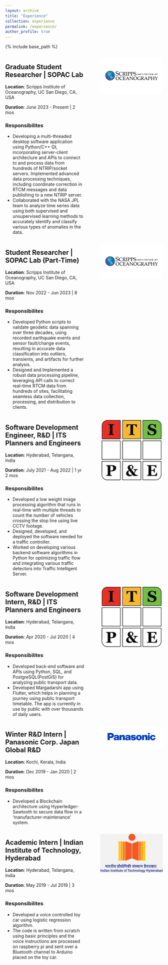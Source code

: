 ```yaml
---
layout: archive
title: "Experience"
collection: experience
permalink: /experience/
author_profile: true
---
```


{% include base_path %}

<div style="display: flex;">
  <div style="flex: 1;">
    <h2>Graduate Student Researcher | SOPAC Lab</h2>
    <p><b>Location</b>: Scripps Institute of Oceanography, UC San Diego, CA, USA</p>
    <p><b>Duration</b>: June 2023 - Present | 2 mos</p>
    <h3>Responsibilites</h3>
    <ul>
        <li>Developing a multi-threaded desktop software application using Python/C++ Qt, incorporating server-client architecture and APIs to connect to and process data from hundreds of NTRIP/socket servers. Implemented advanced data processing techniques, including coordinate correction in RTCM messages and data publishing to a new NTRIP server.</li>
        <li>Collaborated with the NASA JPL team to analyze time series data using both supervised and unsupervised learning methods to accurately identify and classify various types of anomalies in the data.</li>
    </ul>
  </div>
  <div style="flex: 1;">
    <p align="right">
      <img src="../images/scripps.png" alt="Door-key Problem" width="200" />
    </p>
  </div>
</div>

<div style="display: flex;">
  <div style="flex: 1;">
    <h2>Student Researcher | SOPAC Lab (Part-Time)</h2>
    <p><b>Location</b>: Scripps Institute of Oceanography, UC San Diego, CA, USA</p>
    <p><b>Duration</b>: Nov 2022 - Jun 2023 | 8 mos</p>
    <h3>Responsibilites</h3>
    <ul>
        <li>Developed Python scripts to validate geodetic data spanning over three decades, using recorded earthquake events and sensor fault/change events, resulting in accurate data classification into outliers, transients, and artifacts for further analysis.</li>
        <li>Designed and Implemented a robust data processing pipeline, leveraging API calls to correct real-time RTCM data from hundreds of sites, facilitating seamless data collection, processing, and distribution to clients.</li>
    </ul>
  </div>
  <div style="flex: 1;">
    <p align="right">
      <img src="../images/scripps.png" alt="Door-key Problem" width="200" />
    </p>
  </div>
</div>


<div style="display: flex;">
  <div style="flex: 1;">
    <h2>Software Development Engineer, R&D | ITS Planners and Engineers</h2>
    <p><b>Location</b>: Hyderabad, Telangana, India</p>
    <p><b>Duration</b>: July 2021 - Aug 2022 | 1 yr 2 mos</p>
    <h3>Responsibilites</h3>
    <ul>
        <li>Developed a low weight image processing algorithm that runs in real-time with multiple threads to count the number of vehicles crossing the stop line using live CCTV footage.</li>
        <li>Designed, developed, and deployed the software needed for a traffic controller. </li>
        <li>Worked on developing various backend software algorithms in Python for optimizing traffic flow and integrating various traffic detectors into Traffic Intelligent Server.</li>
    </ul>
  </div>
  <div style="flex: 1;">
    <p align="right">
      <img src="../images/itspe.jpeg" alt="Door-key Problem" width="200" />
    </p>
  </div>
</div>

<div style="display: flex;">
  <div style="flex: 1;">
    <h2>Software Development Intern, R&D | ITS Planners and Engineers</h2>
    <p><b>Location</b>: Hyderabad, Telangana, India</p>
    <p><b>Duration</b>: Apr 2020 - Jul 2020 | 4 mos</p>
    <h3>Responsibilites</h3>
    <ul>
        <li>Developed back-end software and APIs using Python, SQL, and PostgreSQL(PostGIS) for analyzing public transport data.</li>
        <li>Developed Margadarshi app using Flutter, which helps in planning a journey using public transport timetable. The app is currently in use by public with over thousands of daily users.</li>
    </ul>
  </div>
  <div style="flex: 1;">
    <p align="right">
      <img src="../images/itspe.jpeg" alt="Door-key Problem" width="200" />
    </p>
  </div>
</div>


<div style="display: flex;">
  <div style="flex: 1;">
    <h2>Winter R&D Intern | Panasonic Corp. Japan Global R&D</h2>
    <p><b>Location</b>: Kochi, Kerala, India</p>
    <p><b>Duration</b>: Dec 2019 - Jan 2020 | 2 mos</p>
    <h3>Responsibilites</h3>
    <ul>
        <li>Developed a Blockchain architecture using Hyperledger-Sawtooth to secure data flow in a ‘manufacturer-maintenance’ system.</li>
    </ul>
  </div>
  <div style="flex: 1;">
    <p align="right">
      <img src="../images/Panasonic.png" alt="Door-key Problem" width="200" />
    </p>
  </div>
</div>


<div style="display: flex;">
  <div style="flex: 1;">
    <h2>Academic Intern | Indian Institute of Technology, Hyderabad</h2>
    <p><b>Location</b>: Hyderabad, Telangana, India</p>
    <p><b>Duration</b>: May 2019 - Jul 2019 | 3 mos</p>
    <h3>Responsibilites</h3>
    <ul>
        <li>Developed a voice controlled toy car using logistic regression algorithm.</li>
        <li>The code is written from scratch using basic principles and the voice instructions are processed on raspberry pi and sent over a Bluetooth channel to Arduino placed on the toy car.</li>
    </ul>
  </div>
  <div style="flex: 1;">
    <p align="right">
      <img src="../images/iith.png" alt="Door-key Problem" width="200" />
    </p>
  </div>
</div>